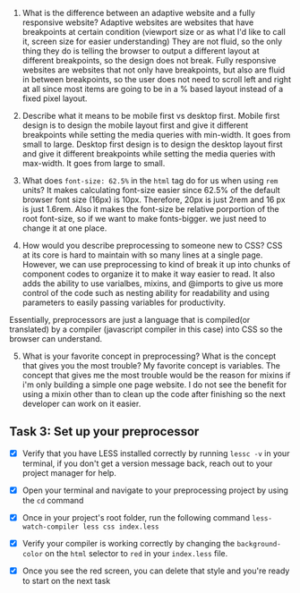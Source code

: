 1. What is the difference between an adaptive website and a fully responsive website?
Adaptive websites are websites that have breakpoints at certain condition (viewport size or as what I'd like to call it, screen size for easier understanding)
They are not fluid, so the only thing they do is telling the browser to output a different layout at different breakpoints, so the design does not break.
Fully responsive websites are websites that not only have breakpoints, but also are fluid in between breakpoints, so the user does not need to scroll left and right at all since most items are going to be in a % based layout instead of a fixed pixel layout.

2. Describe what it means to be mobile first vs desktop first.
Mobile first design is to design the mobile layout first and give it different breakpoints while setting the media queries with min-width. It goes from small to large.
Desktop first design is to design the desktop layout first and give it different breakpoints while setting the media queries with max-width. It goes from large to small.
3. What does `font-size: 62.5%` in the `html` tag do for us when using `rem` units?
It makes calculating font-size easier since 62.5% of the default browser font size (16px) is 10px. Therefore, 20px is just 2rem and 16 px is just 1.6rem. Also it makes the font-size be relative porportion of the root font-size, so if we want to make fonts-bigger. we just need to change it at one place.  
4. How would you describe preprocessing to someone new to CSS?
CSS at its core is hard to maintain with so many lines at a single page. However, we can use preprocessing to kind of break it up into chunks of component codes to organize it to make it way easier to read. It also adds the ability to use varialbes, mixins, and @imports to give us more control of the code such as nesting ability for readability and using parameters to easily passing variables for productivity.

Essentially, preprocessors are just a language that is compiled(or translated) by a compiler (javascript compiler in this case) into CSS so the browser can understand.

5. What is your favorite concept in preprocessing? What is the concept that gives you the most trouble?
My favorite concept is variables. The concept that gives me the most trouble would be the reason for mixins if i'm only building a simple one page website. I do not see the benefit for using a mixin other than to clean up the code after finishing so the next developer can work on it easier. 
## Task 3: Set up your preprocessor

* [X] Verify that you have LESS installed correctly by running `lessc -v` in your terminal, if you don't get a version message back, reach out to your project manager for help.

* [X] Open your terminal and navigate to your preprocessing project by using the `cd` command

* [X] Once in your project's root folder, run the following command `less-watch-compiler less css index.less`

* [x] Verify your compiler is working correctly by changing the `background-color` on the `html` selector to `red` in your `index.less` file.

* [x] Once you see the red screen, you can delete that style and you're ready to start on the next task
